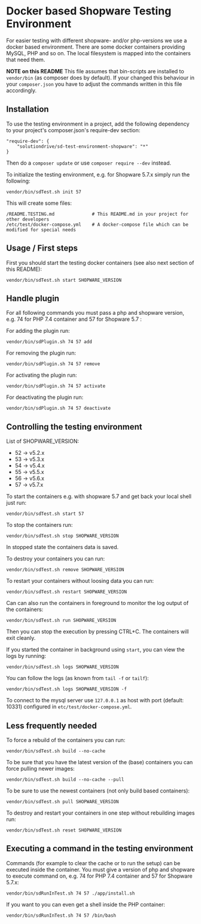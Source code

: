 Docker based Shopware Testing Environment
=========================================

For easier testing with different shopware- and/or php-versions we use a docker based environment.
There are some docker containers providing MySQL, PHP and so on.
The local filesystem is mapped into the containers that need them.

**NOTE on this README**
This file assumes that bin-scripts are installed to ```vendor/bin``` (as composer does by default).
If your changed this behaviour in your ```composer.json```
you have to adjust the commands written in this file accordingly.

Installation
------------

To use the testing environment in a project,
add the following dependency to your project's composer.json's require-dev section:

    "require-dev": {
        "solutiondrive/sd-test-environment-shopware": "*"
    }

Then do a `composer update` or use `composer require --dev` instead. 

To initialize the testing environment, e.g. for Shopware 5.7.x simply run the following:

    vendor/bin/sdTest.sh init 57

This will create some files:

    /README.TESTING.md              # This README.md in your project for other developers
    /etc/test/docker-compose.yml    # A docker-compose file which can be modified for special needs

Usage / First steps
-------------------

First you should start the testing docker containers (see also next section of this README):

    vendor/bin/sdTest.sh start SHOPWARE_VERSION
    
    
Handle plugin
-------------

For all following commands you must pass a php and shopware version, 
e.g. 74 for PHP 7.4 container and 57 for Shopware 5.7 :

For adding the plugin run:

    vendor/bin/sdPlugin.sh 74 57 add
    
For removing the plugin run:

    vendor/bin/sdPlugin.sh 74 57 remove
    
For activating the plugin run:

    vendor/bin/sdPlugin.sh 74 57 activate    
    
For deactivating the plugin run:

    vendor/bin/sdPlugin.sh 74 57 deactivate


Controlling the testing environment
-----------------------------------

List of SHOPWARE_VERSION:
- 52 -> v5.2.x
- 53 -> v5.3.x
- 54 -> v5.4.x
- 55 -> v5.5.x
- 56 -> v5.6.x
- 57 -> v5.7.x

To start the containers e.g. with shopware 5.7 and get back your local shell just run:

    vendor/bin/sdTest.sh start 57
    
To stop the containers run:

    vendor/bin/sdTest.sh stop SHOPWARE_VERSION

In stopped state the containers data is saved.

To destroy your containers you can run:

    vendor/bin/sdTest.sh remove SHOPWARE_VERSION

To restart your containers without loosing data you can run:

    vendor/bin/sdTest.sh restart SHOPWARE_VERSION


Can can also run the containers in foreground to monitor the log output of the containers:

    vendor/bin/sdTest.sh run SHOPWARE_VERSION

Then you can stop the execution by pressing CTRL+C. The containers will exit cleanly.


If you started the container in background using ```start```, you can view the logs by running:

    vendor/bin/sdTest.sh logs SHOPWARE_VERSION

You can follow the logs (as known from ```tail -f``` or ```tailf```):

    vendor/bin/sdTest.sh logs SHOPWARE_VERSION -f

To connect to the mysql server use ```127.0.0.1``` as host with port (default: 10331) configured in ```etc/test/docker-compose.yml```.


Less frequently needed
----------------------

To force a rebuild of the containers you can run:

    vendor/bin/sdTest.sh build --no-cache

To be sure that you have the latest version of the (base) containers you can force pulling newer images:
    
    vendor/bin/sdTest.sh build --no-cache --pull

To be sure to use the newest containers (not only build based containers):

    vendor/bin/sdTest.sh pull SHOPWARE_VERSION

To destroy and restart your containers in one step without rebuilding images run:

    vendor/bin/sdTest.sh reset SHOPWARE_VERSION

Executing a command in the testing environment
----------------------------------------------

Commands (for example to clear the cache or to run the setup) can be executed inside the container.
You must give a version of php and shopware to execute command on, e.g. 74 for PHP 7.4 container and 57 for Shopware 5.7.x:

    vendor/bin/sdRunInTest.sh 74 57 ./app/install.sh

If you want to you can even get a shell inside the PHP container:

    vendor/bin/sdRunInTest.sh 74 57 /bin/bash
